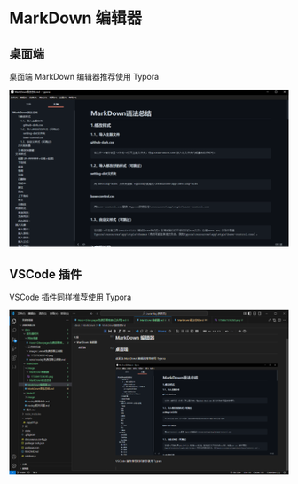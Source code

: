 # MarkDown 编辑器

## 桌面端

桌面端 MarkDown 编辑器推荐使用 Typora

![1736841534285](image/MarkDown编辑器/1736841534285.png)

## VSCode 插件

VSCode 插件同样推荐使用 Typora

![1736841880145](image/MarkDown编辑器/1736841880145.png)
